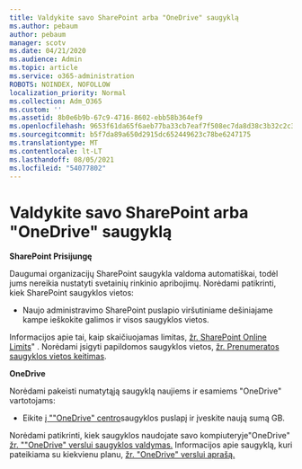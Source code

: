 ```yaml
---
title: Valdykite savo SharePoint arba "OneDrive" saugyklą
ms.author: pebaum
author: pebaum
manager: scotv
ms.date: 04/21/2020
ms.audience: Admin
ms.topic: article
ms.service: o365-administration
ROBOTS: NOINDEX, NOFOLLOW
localization_priority: Normal
ms.collection: Adm_O365
ms.custom: ''
ms.assetid: 8b0e6b9b-67c9-4716-8602-ebb58b364ef9
ms.openlocfilehash: 9653f61da65f6aeb77ba33cb7eaf7f508ec7da8d38c3b32c2c30ea519d31ada6
ms.sourcegitcommit: b5f7da89a650d2915dc652449623c78be6247175
ms.translationtype: MT
ms.contentlocale: lt-LT
ms.lasthandoff: 08/05/2021
ms.locfileid: "54077802"
---
```

# <a name="manage-your-sharepoint-or-onedrive-storage"></a>Valdykite savo SharePoint arba "OneDrive" saugyklą

 **SharePoint Prisijungę**
  
Daugumai organizacijų SharePoint saugykla valdoma automatiškai, todėl jums nereikia nustatyti svetainių rinkinio apribojimų. Norėdami patikrinti, kiek SharePoint saugyklos vietos:
  
- Naujo administravimo SharePoint puslapio viršutiniame dešiniajame kampe ieškokite galimos ir visos saugyklos vietos.
    
Informacijos apie tai, kaip skaičiuojamas limitas, [žr. SharePoint Online Limits](https://go.microsoft.com/fwlink/p/?LinkID=856113)" . Norėdami įsigyti papildomos saugyklos vietos, [žr. Prenumeratos saugyklos vietos keitimas](https://go.microsoft.com/fwlink/?linkid=866428).
  
 **OneDrive**
  
Norėdami pakeisti numatytąją saugyklą naujiems ir esamiems "OneDrive" vartotojams:
  
- Eikite [į ""OneDrive" centro](https://admin.onedrive.com/?v=StorageSettings)saugyklos puslapį ir įveskite naują sumą GB.
    
Norėdami patikrinti, kiek saugyklos naudojate savo kompiuteryje"OneDrive" [žr. ""OneDrive" verslui saugyklos valdymas.](https://go.microsoft.com/fwlink/?linkid=866429) Informacijos apie saugyklą, kuri pateikiama su kiekvienu planu, [žr. "OneDrive" verslui aprašą.](https://go.microsoft.com/fwlink/p/?LinkID=826071)
  

